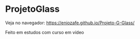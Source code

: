 # ProjetoGlass
Veja no navegador: https://eniozafe.github.io/Projeto-G-Glass/

 Feito em estudos com curso em vídeo
